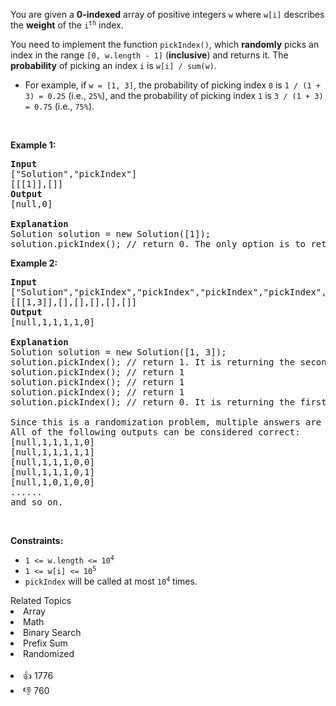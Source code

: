 <p>You are given a <strong>0-indexed</strong> array of positive integers <code>w</code> where <code>w[i]</code> describes the <strong>weight</strong> of the <code>i<sup>th</sup></code> index.</p>

<p>You need to implement the function <code>pickIndex()</code>, which <strong>randomly</strong> picks an index in the range <code>[0, w.length - 1]</code> (<strong>inclusive</strong>) and returns it. The <strong>probability</strong> of picking an index <code>i</code> is <code>w[i] / sum(w)</code>.</p>

<ul> 
 <li>For example, if <code>w = [1, 3]</code>, the probability of picking index <code>0</code> is <code>1 / (1 + 3) = 0.25</code> (i.e., <code>25%</code>), and the probability of picking index <code>1</code> is <code>3 / (1 + 3) = 0.75</code> (i.e., <code>75%</code>).</li> 
</ul>

<p>&nbsp;</p> 
<p><strong class="example">Example 1:</strong></p>

<pre>
<strong>Input</strong>
["Solution","pickIndex"]
[[[1]],[]]
<strong>Output</strong>
[null,0]

<strong>Explanation</strong>
Solution solution = new Solution([1]);
solution.pickIndex(); // return 0. The only option is to return 0 since there is only one element in w.
</pre>

<p><strong class="example">Example 2:</strong></p>

<pre>
<strong>Input</strong>
["Solution","pickIndex","pickIndex","pickIndex","pickIndex","pickIndex"]
[[[1,3]],[],[],[],[],[]]
<strong>Output</strong>
[null,1,1,1,1,0]

<strong>Explanation</strong>
Solution solution = new Solution([1, 3]);
solution.pickIndex(); // return 1. It is returning the second element (index = 1) that has a probability of 3/4.
solution.pickIndex(); // return 1
solution.pickIndex(); // return 1
solution.pickIndex(); // return 1
solution.pickIndex(); // return 0. It is returning the first element (index = 0) that has a probability of 1/4.

Since this is a randomization problem, multiple answers are allowed.
All of the following outputs can be considered correct:
[null,1,1,1,1,0]
[null,1,1,1,1,1]
[null,1,1,1,0,0]
[null,1,1,1,0,1]
[null,1,0,1,0,0]
......
and so on.
</pre>

<p>&nbsp;</p> 
<p><strong>Constraints:</strong></p>

<ul> 
 <li><code>1 &lt;= w.length &lt;= 10<sup>4</sup></code></li> 
 <li><code>1 &lt;= w[i] &lt;= 10<sup>5</sup></code></li> 
 <li><code>pickIndex</code> will be called at most <code>10<sup>4</sup></code> times.</li> 
</ul>

<div><div>Related Topics</div><div><li>Array</li><li>Math</li><li>Binary Search</li><li>Prefix Sum</li><li>Randomized</li></div></div><br><div><li>👍 1776</li><li>👎 760</li></div>